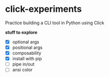 # click-experiments
Practice building a CLI tool in Python using Click

**stuff to explore**

- [x] optional args
- [x] positional args
- [x] composability
- [x] install with pip
- [ ] pipe in/out
- [ ] ansi color
